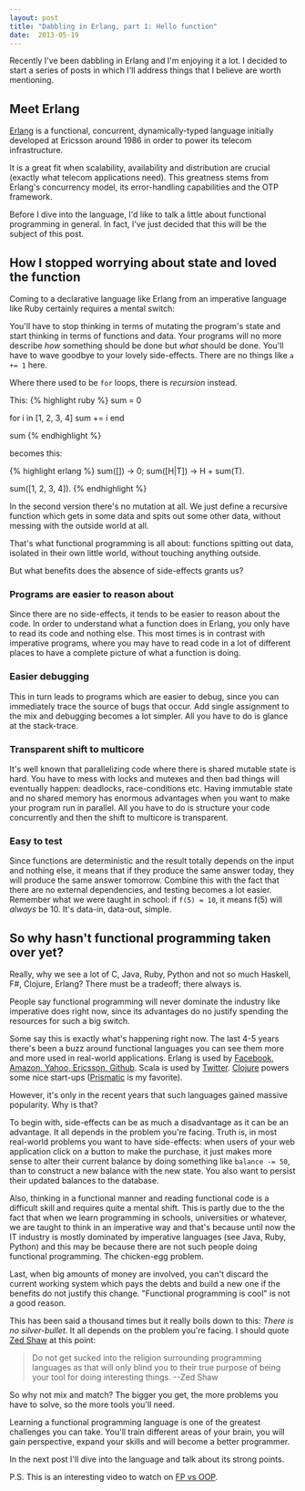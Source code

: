 ```yaml
---
layout: post
title: "Dabbling in Erlang, part 1: Hello function"
date:  2013-05-19
---
```


Recently I've been dabbling in Erlang and I'm enjoying it a lot. I decided to start a series of posts in which I'll address things that I believe are worth mentioning.

## Meet Erlang
[Erlang](http://en.wikipedia.org/wiki/Erlang_%28programming_language%29) is a functional, concurrent, dynamically-typed language initially developed at Ericsson around 1986 in order to power its telecom infrastructure. 

It is a great fit when scalability, availability and distribution are crucial (exactly what telecom applications need). This greatness stems from Erlang's concurrency model, its error-handling capabilities and the OTP framework.

Before I dive into the language, I'd like to talk a little about functional programming in general. In fact, I've just decided that this will be the subject of this post.

## How I stopped worrying about state and loved the function
Coming to a declarative language like Erlang from an imperative language like Ruby certainly requires a mental switch:

You'll have to stop thinking in terms of mutating the program's state and start thinking in terms of functions and data. Your programs will no more describe *how* something should be done but *what* should be done. You'll have to wave goodbye to your lovely side-effects. There are no things like `a += 1` here.

Where there used to be `for` loops, there is *recursion* instead.

This:
{% highlight ruby %}
sum = 0

for i in [1, 2, 3, 4]
  sum += i
end

sum
{% endhighlight %}

becomes this:

{% highlight erlang %}
sum([])    -> 0;
sum([H|T]) -> H + sum(T).

sum([1, 2, 3, 4]).
{% endhighlight %}

In the second version there's no mutation at all. We just define a recursive function which gets in some data and spits out some other data, without messing with the outside world at all.

That's what functional programming is all about: functions spitting out data, isolated in their own little world, without touching anything outside.

But what benefits does the absence of side-effects grants us?

### Programs are easier to reason about 
Since there are no side-effects, it tends to be easier to reason about the code. In order to understand what a function does in Erlang, you only have to read its code and nothing else. This most times is in contrast with imperative programs, where you may have to read code in a lot of different places to have a complete picture of what a function is doing.

### Easier debugging
This in turn leads to programs which are easier to debug, since you can immediately trace the source of bugs that occur. Add single assignment to the mix and debugging becomes a lot simpler. All you have to do is glance at the stack-trace.

### Transparent shift to multicore
It's well known that parallelizing code where there is shared mutable state is hard. You have to mess with locks and mutexes and then bad things will eventually happen: deadlocks, race-conditions etc. Having immutable state and no shared memory has enormous advantages when you want to make your program run in parallel. All you have to do is structure your code concurrently and then the shift to multicore is transparent.

### Easy to test
Since functions are deterministic and the result totally depends on the input and nothing else, it means that if they produce the same answer today, they will produce the same answer tomorrow. Combine this with the fact that there are no external dependencies, and testing becomes a lot easier. Remember what we were taught in school: if `f(5) = 10`, it means f(5) will *always* be 10. It's data-in, data-out, simple.

## So why hasn't functional programming taken over yet?
Really, why we see a lot of C, Java, Ruby, Python and not so much Haskell, F#, Clojure, Erlang? There must be a tradeoff; there always is.

People say functional programming will never dominate the industry like imperative does right now, since its advantages do no  justify spending the resources for such a big switch.

Some say this is exactly what's happening right now. The last 4-5 years there's been a buzz around functional languages you can see them more and more used in real-world applications. Erlang is used by [Facebook, Amazon, Yahoo, Ericsson, Github](http://stackoverflow.com/questions/1636455/where-is-erlang-used-and-why). Scala is used by [Twitter](http://blog.redfin.com/devblog/2010/05/how_and_why_twitter_uses_scala.html). [Clojure](http://www.infoq.com/presentations/Clojure-powered-Startups) powers some nice start-ups ([Prismatic](http://getprismatic.com) is my favorite).

However, it's only in the recent years that such languages gained massive popularity. Why is that? 

To begin with, side-effects can be as much a disadvantage as it can be an advantage. It all depends in the problem you're facing. Truth is, in most real-world problems you want to have side-effects: when users of your web application click on a button to make the purchase, it just makes more sense to alter their current balance by doing something like `balance -= 50`, than to construct a new balance with the new state. You also want to persist their updated balances to the database.

Also, thinking in a functional manner and reading functional code is a difficult skill and requires quite a mental shift. This is partly due to the the fact that when we learn programming in schools, universities or whatever, we are taught to think in an imperative way and that's because until now the IT industry is mostly dominated by imperative languages (see Java, Ruby, Python) and this may be because there are not such people doing functional programming. The chicken-egg problem. 

Last, when big amounts of money are involved, you can't discard the current working system which pays the debts and build a new one if the benefits do not justify this change. "Functional programming is cool" is not a good reason. 

This has been said a thousand times but it really boils down to this: *There is no silver-bullet*. It all depends on the problem you're facing. I should quote [Zed Shaw](http://learnpythonthehardway.org/book/advice.html) at this point:

> Do not get sucked into the religion surrounding programming languages as that will only blind you to their true purpose of being your tool for doing interesting things. --Zed Shaw

So why not mix and match? The bigger you get, the more problems you have to solve, so the more tools you'll need.

Learning a functional programming language is one of the greatest challenges you can take. You'll train different areas of your brain, you will gain perspective, expand your skills and will become a better programmer.

In the next post I'll dive into the language and talk about its strong points.

P.S. This is an interesting video to watch on [FP vs OOP](http://www.youtube.com/watch?v=q0BQMbwzPJw).
